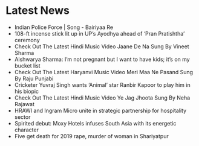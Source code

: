 # Latest News
-  Indian Police Force | Song - Bairiyaa Re
-  108-ft incense stick lit up in UP’s Ayodhya ahead of ‘Pran Pratishtha’ ceremony
-  Check Out The Latest Hindi Music Video Jaane De Na Sung By Vineet Sharma
-  Aishwarya Sharma: I’m not pregnant but I want to have kids; it’s on my bucket list
-  Check Out The Latest Haryanvi Music Video Meri Maa Ne Pasand Sung By Raju Punjabi
-  Cricketer Yuvraj Singh wants ‘Animal’ star Ranbir Kapoor to play him in his biopic
-  Check Out The Latest Hindi Music Video Ye Jag Jhoota Sung By Neha Rajawat
-  HRAWI and Ingram Micro unite in strategic partnership for hospitality sector
-  Spirited debut: Moxy Hotels infuses South Asia with its energetic character
-  Five get death for 2019 rape, murder of woman in Shariyatpur
